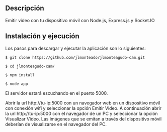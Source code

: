 ## Descripción

Emitir video con tu dispositivo móvil con Node.js, Express.js y Socket.IO


## Instalación y ejecución

Los pasos para descargar y ejecutar la aplicación son lo siguientes:

    $ git clone https://github.com/jlmonteado/jlmonteagudo-cam.git

    $ cd jlmonteagudo-cam/

    $ npm install

    $ node app

El servidor estará escuchando en el puerto 5000.

Abrir la url http://tu-ip:5000 con un navegador web en un dispositivo móvil con conexión wifi y seleccionar la opción Emitir Video. A continuación abrir la url http://tu-ip:5000 con el navegador de un PC y seleccionar la opción Visualizar Video. Las imágenes que se emitan a través del dispositivo móvil deberían de visualizarse en el navegador del PC.


